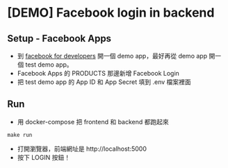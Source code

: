 # [DEMO] Facebook login in backend

## Setup - Facebook Apps
* 到 [facebook for developers](https://developers.facebook.com/) 開一個 demo app，最好再從 demo app 開一個 test demo app。
* Facebook Apps 的 PRODUCTS 那邊新增 Facebook Login
* 把 test demo app 的 App ID 和 App Secret 填到 .env 檔案裡面

## Run
* 用 docker-compose 把 frontend 和 backend 都跑起來
```
make run
```
* 打開瀏覽器，前端網址是 http://localhost:5000
* 按下 LOGIN 按鈕！
